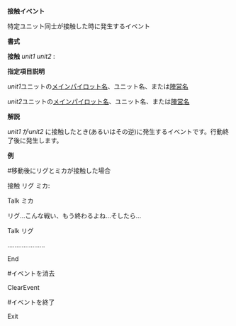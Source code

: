 **接触イベント**

特定ユニット同士が接触した時に発生するイベント

**書式**

**接触** *unit1* *unit2* :

**指定項目説明**

*unit1*ユニットの[メインパイロット名](メインパイロット名.md)、ユニット名、または[陣営名](陣営名.md)

*unit2*ユニットの[メインパイロット名](メインパイロット名.md)、ユニット名、または[陣営名](陣営名.md)

**解説**

*unit1* が*unit2* に接触したとき(あるいはその逆)に発生するイベントです。行動終了後に発生します。

**例**

#移動後にリグとミカが接触した場合

接触 リグ ミカ:

Talk ミカ

リグ…こんな戦い、もう終わるよね…そしたら…

Talk リグ

…………………

End

#イベントを消去

ClearEvent

#イベントを終了

Exit
